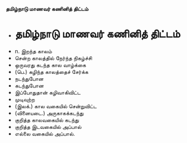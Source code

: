 **தமிழ்நாடு மாணவர் கணினித் திட்டம்**
- # தமிழ்நாடு மாணவர் கணினித் திட்டம்
- n. இறந்த காலம்
- சென்ற காலத்தில் நேர்ந்த நிகழ்ச்சி
- ஒருவரது கடந்த கால வாழ்க்கை
- (பெ.) கழிந்த காலத்தைச் சேர்க்க
- நடந்துபோன
- கடந்துபோன
- இப்போதுதான் கழிவாகிவிட்ட
- முடிவுற்ற
- (இலக்.) கால வகையில் சென்றுவிட்ட
- (வினையடை.) அருகாகக்கடந்து
- குறித்த காலவகையில் கடந்து
- குறித்த இடவகையில் அப்பால்
- எல்லை வகையில் அப்பால்.

